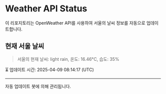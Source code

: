 
# Weather API Status

이 리포지토리는 OpenWeather API를 사용하여 서울의 날씨 정보를 자동으로 업데이트합니다.

## 현재 서울 날씨
> 서울의 현재 날씨: light rain, 온도: 16.46°C, 습도: 35%

⏳ 업데이트 시간: 2025-04-09 08:14:17 (UTC)

---
자동 업데이트 봇에 의해 관리됩니다.
